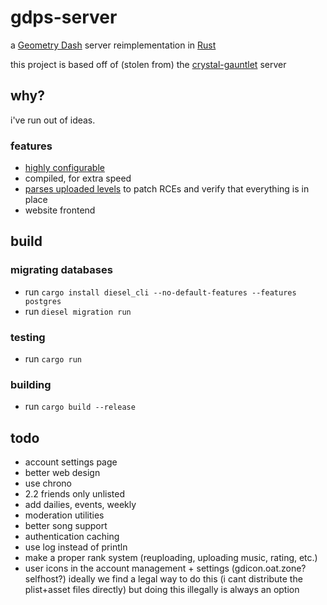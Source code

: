 # gdps-server

a [Geometry Dash](https://store.steampowered.com/app/322170/Geometry_Dash/) server reimplementation in [Rust](https://rust-lang.org)

this project is based off of (stolen from) the [crystal-gauntlet](https://git.oat.zone/oat/crystal-gauntlet) server

## why?

i've run out of ideas.

### features

- [highly configurable](https://git.reidlab.online/reidlab/gdps-server/src/branch/main/config.example.toml)
- compiled, for extra speed
- [parses uploaded levels](https://git.reidlab.online/reidlab/gdps-server/src/branch/main/src/helpers/levels.rs) to patch RCEs and verify that everything is in place
- website frontend

## build

### migrating databases

- run `cargo install diesel_cli --no-default-features --features postgres`
- run `diesel migration run`

### testing

- run `cargo run`

### building

- run `cargo build --release`

## todo

- account settings page
- better web design
- use chrono
- 2.2 friends only unlisted
- add dailies, events, weekly
- moderation utilities
- better song support
- authentication caching
- use log instead of println
- make a proper rank system (reuploading, uploading music, rating, etc.)
- user icons in the account management + settings (gdicon.oat.zone? selfhost?) ideally we find a legal way to do this (i cant distribute the plist+asset files directly) but doing this illegally is always an option